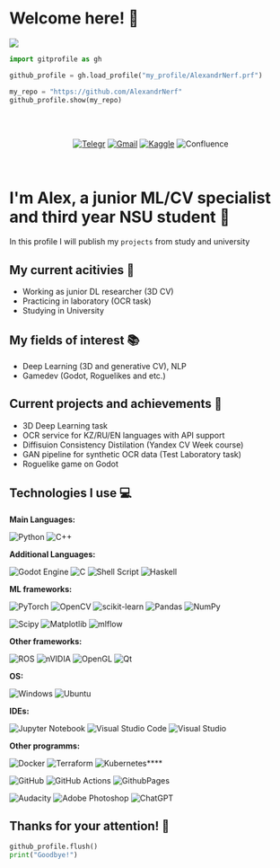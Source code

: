 # Welcome here! 👋

<img src="https://wallpapers.com/images/hd/nausicaa-of-the-valley-of-the-wind-2489-x-700-wallpaper-9oi9zc1u9xzqm9ky.jpg">

<br>

```python
import gitprofile as gh

github_profile = gh.load_profile("my_profile/AlexandrNerf.prf")

my_repo = "https://github.com/AlexandrNerf"
github_profile.show(my_repo)
```
<br><br>

<div align='center'>
  
[![Telegr](https://img.shields.io/badge/Telegram-2CA5E0?style=for-the-badge&logo=telegram&logoColor=white)](https://t.me/Nerfmanich)
[![Gmail](https://img.shields.io/badge/Gmail-D14836?style=for-the-badge&logo=gmail&logoColor=white)](a.varnakin@g.nsu.ru)
[![Kaggle](https://img.shields.io/badge/Kaggle-20BEFF?style=for-the-badge&logo=Kaggle&logoColor=white)]()
![Confluence](https://img.shields.io/badge/confluence-%23172BF4.svg?style=for-the-badge&logo=confluence&logoColor=white)

</div>

<br>

# I'm Alex, a junior ML/CV specialist and third year NSU student 💼

In this profile I will publish my 
`projects`
from study and university

## My current acitivies 📝

- Working as junior DL researcher (3D CV)
- Practicing in laboratory (OCR task)
- Studying in University

## My fields of interest 📚

- Deep Learning (3D and generative CV), NLP
- Gamedev (Godot, Roguelikes and etc.)

## Current projects and achievements 🏢

- 3D Deep Learning task
- OCR service for KZ/RU/EN languages with API support
- Diffisuion Consistency Distilation (Yandex CV Week course)
- GAN pipeline for synthetic OCR data (Test Laboratory task)
- Roguelike game on Godot

## Technologies I use 💻

__Main Languages:__

![Python](https://img.shields.io/badge/python-3670A0?style=for-the-badge&logo=python&logoColor=ffdd54)
![C++](https://img.shields.io/badge/C%2B%2B-00599C?style=for-the-badge&logo=c%2B%2B&logoColor=white)

__Additional Languages:__

![Godot Engine](https://img.shields.io/badge/GODOT-%23FFFFFF.svg?style=for-the-badge&logo=godot-engine)
![C](https://img.shields.io/badge/c-%2300599C.svg?style=for-the-badge&logo=c&logoColor=white)
![Shell Script](https://img.shields.io/badge/shell_script-%23121011.svg?style=for-the-badge&logo=gnu-bash&logoColor=white)
![Haskell](https://img.shields.io/badge/Haskell-5e5086?style=for-the-badge&logo=haskell&logoColor=white)

__ML frameworks:__

![PyTorch](https://img.shields.io/badge/PyTorch-%23EE4C2C.svg?style=for-the-badge&logo=PyTorch&logoColor=white)
![OpenCV](https://img.shields.io/badge/opencv-%23white.svg?style=for-the-badge&logo=opencv&logoColor=white)
![scikit-learn](https://img.shields.io/badge/scikit--learn-%23F7931E.svg?style=for-the-badge&logo=scikit-learn&logoColor=white)
![Pandas](https://img.shields.io/badge/pandas-%23150458.svg?style=for-the-badge&logo=pandas&logoColor=white)
![NumPy](https://img.shields.io/badge/numpy-%23013243.svg?style=for-the-badge&logo=numpy&logoColor=white)

![Scipy](https://img.shields.io/badge/SciPy-%230C55A5.svg?style=for-the-badge&logo=scipy&logoColor=%white)
![Matplotlib](https://img.shields.io/badge/Matplotlib-%23ffffff.svg?style=for-the-badge&logo=Matplotlib&logoColor=black)
![mlflow](https://img.shields.io/badge/mlflow-%23d9ead3.svg?style=for-the-badge&logo=numpy&logoColor=blue)

__Other frameworks:__

![ROS](https://img.shields.io/badge/ros-%230A0FF9.svg?style=for-the-badge&logo=ros&logoColor=white)
![nVIDIA](https://img.shields.io/badge/cuda-000000.svg?style=for-the-badge&logo=nVIDIA&logoColor=green)
![OpenGL](https://img.shields.io/badge/OpenGL-%23FFFFFF.svg?style=for-the-badge&logo=opengl)
![Qt](https://img.shields.io/badge/Qt-%23217346.svg?style=for-the-badge&logo=Qt&logoColor=white)

__OS:__

![Windows](https://img.shields.io/badge/Windows-0078D6?style=for-the-badge&logo=windows&logoColor=white)
![Ubuntu](https://img.shields.io/badge/Ubuntu-E95420?style=for-the-badge&logo=ubuntu&logoColor=white)

__IDEs:__

![Jupyter Notebook](https://img.shields.io/badge/jupyter-%23FA0F00.svg?style=for-the-badge&logo=jupyter&logoColor=white)
![Visual Studio Code](https://img.shields.io/badge/Visual%20Studio%20Code-0078d7.svg?style=for-the-badge&logo=visual-studio-code&logoColor=white)
![Visual Studio](https://img.shields.io/badge/Visual%20Studio-5C2D91.svg?style=for-the-badge&logo=visual-studio&logoColor=white)

__Other programms:__


![Docker](https://img.shields.io/badge/docker-%230db7ed.svg?style=for-the-badge&logo=docker&logoColor=white)
![Terraform](https://img.shields.io/badge/terraform-%235835CC.svg?style=for-the-badge&logo=terraform&logoColor=white)
![Kubernetes](https://img.shields.io/badge/kubernetes-%23326ce5.svg?style=for-the-badge&logo=kubernetes&logoColor=white)****

![GitHub](https://img.shields.io/badge/github-%23121011.svg?style=for-the-badge&logo=github&logoColor=white)
![GitHub Actions](https://img.shields.io/badge/github%20actions-%232671E5.svg?style=for-the-badge&logo=githubactions&logoColor=white)
![GithubPages](https://img.shields.io/badge/github%20pages-121013?style=for-the-badge&logo=github&logoColor=white)

![Audacity](https://img.shields.io/badge/Audacity-0000CC?style=for-the-badge&logo=audacity&logoColor=white)
![Adobe Photoshop](https://img.shields.io/badge/adobe%20photoshop-%2331A8FF.svg?style=for-the-badge&logo=adobe%20photoshop&logoColor=white)
![ChatGPT](https://img.shields.io/badge/chatGPT-74aa9c?style=for-the-badge&logo=openai&logoColor=white)


## Thanks for your attention! 🎲

```python
github_profile.flush()
print("Goodbye!")
```
